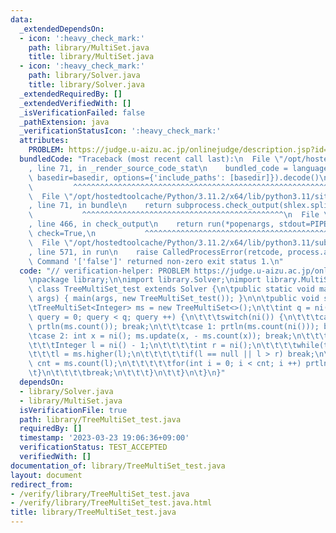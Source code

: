```yaml
---
data:
  _extendedDependsOn:
  - icon: ':heavy_check_mark:'
    path: library/MultiSet.java
    title: library/MultiSet.java
  - icon: ':heavy_check_mark:'
    path: library/Solver.java
    title: library/Solver.java
  _extendedRequiredBy: []
  _extendedVerifiedWith: []
  _isVerificationFailed: false
  _pathExtension: java
  _verificationStatusIcon: ':heavy_check_mark:'
  attributes:
    PROBLEM: https://judge.u-aizu.ac.jp/onlinejudge/description.jsp?id=ITP2_7_D
  bundledCode: "Traceback (most recent call last):\n  File \"/opt/hostedtoolcache/Python/3.11.2/x64/lib/python3.11/site-packages/onlinejudge_verify/documentation/build.py\"\
    , line 71, in _render_source_code_stat\n    bundled_code = language.bundle(stat.path,\
    \ basedir=basedir, options={'include_paths': [basedir]}).decode()\n          \
    \         ^^^^^^^^^^^^^^^^^^^^^^^^^^^^^^^^^^^^^^^^^^^^^^^^^^^^^^^^^^^^^^^^^^^^^^^^^^^^^^^^^\n\
    \  File \"/opt/hostedtoolcache/Python/3.11.2/x64/lib/python3.11/site-packages/onlinejudge_verify/languages/user_defined.py\"\
    , line 71, in bundle\n    return subprocess.check_output(shlex.split(command))\n\
    \           ^^^^^^^^^^^^^^^^^^^^^^^^^^^^^^^^^^^^^^^^^^^^^\n  File \"/opt/hostedtoolcache/Python/3.11.2/x64/lib/python3.11/subprocess.py\"\
    , line 466, in check_output\n    return run(*popenargs, stdout=PIPE, timeout=timeout,\
    \ check=True,\n           ^^^^^^^^^^^^^^^^^^^^^^^^^^^^^^^^^^^^^^^^^^^^^^^^^^^^^^^^^\n\
    \  File \"/opt/hostedtoolcache/Python/3.11.2/x64/lib/python3.11/subprocess.py\"\
    , line 571, in run\n    raise CalledProcessError(retcode, process.args,\nsubprocess.CalledProcessError:\
    \ Command '['false']' returned non-zero exit status 1.\n"
  code: "// verification-helper: PROBLEM https://judge.u-aizu.ac.jp/onlinejudge/description.jsp?id=ITP2_7_D\n\
    \npackage library;\n\nimport library.Solver;\nimport library.MultiSet;\n\npublic\
    \ class TreeMultiSet_test extends Solver {\n\tpublic static void main(final String[]\
    \ args) { main(args, new TreeMultiSet_test()); }\n\n\tpublic void solve() {\n\t\
    \tTreeMultiSet<Integer> ms = new TreeMultiSet<>();\n\t\tint q = ni();\n\t\tfor(int\
    \ query = 0; query < q; query ++) {\n\t\t\tswitch(ni()) {\n\t\t\tcase 0: ms.add(ni());\
    \ prtln(ms.count()); break;\n\t\t\tcase 1: prtln(ms.count(ni())); break;\n\t\t\
    \tcase 2: int x = ni(); ms.update(x, - ms.count(x)); break;\n\t\t\tcase 3:\n\t\
    \t\t\tInteger l = ni() - 1;\n\t\t\t\tint r = ni();\n\t\t\t\twhile(true) {\n\t\t\
    \t\t\tl = ms.higher(l);\n\t\t\t\t\tif(l == null || l > r) break;\n\t\t\t\t\tlong\
    \ cnt = ms.count(l);\n\t\t\t\t\tfor(int i = 0; i < cnt; i ++) prtln(l);\n\t\t\t\
    \t}\n\t\t\t\tbreak;\n\t\t\t}\n\t\t}\n\t}\n}"
  dependsOn:
  - library/Solver.java
  - library/MultiSet.java
  isVerificationFile: true
  path: library/TreeMultiSet_test.java
  requiredBy: []
  timestamp: '2023-03-23 19:06:36+09:00'
  verificationStatus: TEST_ACCEPTED
  verifiedWith: []
documentation_of: library/TreeMultiSet_test.java
layout: document
redirect_from:
- /verify/library/TreeMultiSet_test.java
- /verify/library/TreeMultiSet_test.java.html
title: library/TreeMultiSet_test.java
---
```


